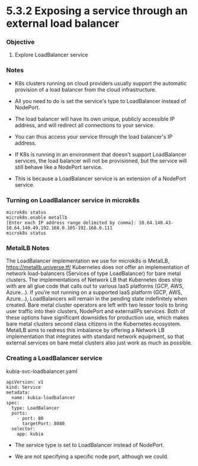 # 5.3.2 Exposing a service through an external load balancer

### Objective
1. Explore LoadBalancer service

### Notes
* K8s clusters running on cloud providers usually support the automatic provision of a load balancer from the cloud infrastructure. 

* All you need to do is set the service's type to LoadBalancer instead of NodePort.

* The load balancer will have its own unique, publicly accessible IP address, and will redirect all connections to your service.

* You can thus access your service through the load balancer's IP address.

* If K8s is running in an environment that doesn't support LoadBalancer services, the load balancer will not be provisioned, but the service will still behave like a NodePort service.

* This is because a LoadBalancer service is an extension of a NodePort service. 


### Turning on LoadBalancer service in microk8s
```
microk8s status
microk8s.enable metallb
[Enter each IP address range delimited by comma]: 10.64.140.43-10.64.140.49,192.168.0.105-192.168.0.111
microk8s status
```

### MetalLB Notes
The LoadBalancer implementation we use for microk8s is MetalLB,
https://metallb.universe.tf/
Kubernetes does not offer an implementation of network load-balancers (Services of type LoadBalancer) for bare metal clusters. The implementations of Network LB that Kubernetes does ship with are all glue code that calls out to various IaaS platforms (GCP, AWS, Azure…). If you’re not running on a supported IaaS platform (GCP, AWS, Azure…), LoadBalancers will remain in the pending state indefinitely when created.
Bare metal cluster operators are left with two lesser tools to bring user traffic into their clusters, NodePort and externalIPs services. Both of these options have significant downsides for production use, which makes bare metal clusters second class citizens in the Kubernetes ecosystem.
MetalLB aims to redress this imbalance by offering a Network LB implementation that integrates with standard network equipment, so that external services on bare metal clusters also just work as much as possible.


### Creating a LoadBalancer service

kubia-svc-loadbalancer.yaml
```
apiVersion: v1
kind: Service
metadata:
  name: kubia-loadbalancer
spec:
  type: LoadBalancer
  ports:
    - port: 80
      targetPort: 8080
  selector:
    app: kubia
```

* The service type is set to LoadBalancer instead of NodePort.

* We are not specifying a specific node port, although we could.
